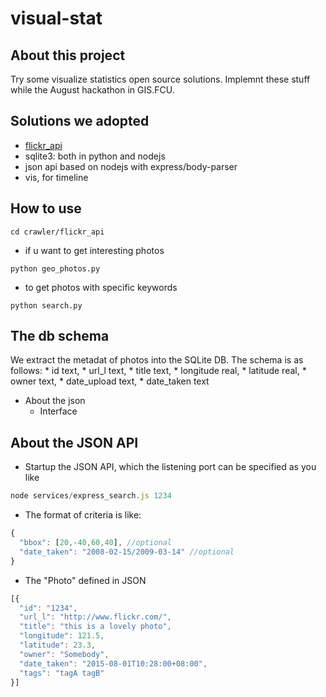 # visual-stat
## About this project
Try some visualize statistics open source solutions.
Implemnt these stuff while the August hackathon in GIS.FCU.

## Solutions we adopted
 - [flickr_api](https://github.com/alexis-mignon/python-flickr-api)
 - sqlite3: both in python and nodejs
 - json api based on nodejs with express/body-parser
 - vis, for timeline 

## How to use
```
cd crawler/flickr_api
```
- if u want to get interesting photos
```
python geo_photos.py
```
- to get photos with specific keywords
```
python search.py
```
## The db schema
We extract the metadat of photos into the SQLite DB.
  The schema is as follows:
    * id text,
    * url_l text,
    * title  text,
    * longitude real,
    * latitude real,
    * owner text,
    * date_upload text,
    * date_taken text
  * About the json 
    * Interface
## About the JSON API
- Startup the JSON API, which the listening port can be specified as you like
```javascript
node services/express_search.js 1234
```
- The format of criteria is like:
```javascript
{ 
  "bbox": [20,-40,60,40], //optional
  "date_taken": "2008-02-15/2009-03-14" //optional
}
```
- The "Photo" defined in JSON
```javascript
[{
  "id": "1234", 
  "url_l": "http://www.flickr.com/",
  "title": "this is a lovely photo",
  "longitude": 121.5,
  "latitude": 23.3,
  "owner": "Somebody",
  "date_taken": "2015-08-01T10:28:00+08:00",
  "tags": "tagA tagB"
}]
```
